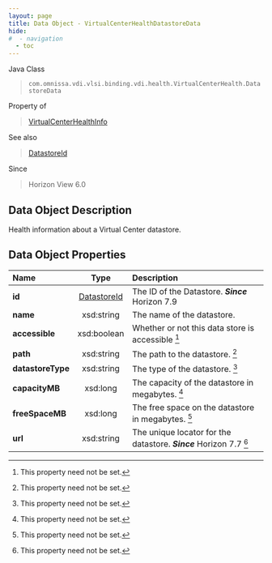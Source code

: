 ```yaml
---
layout: page
title: Data Object - VirtualCenterHealthDatastoreData
hide:
#  - navigation
  - toc
---
```






Java Class
> `com.omnissa.vdi.vlsi.binding.vdi.health.VirtualCenterHealth.DatastoreData`

Property of
> [VirtualCenterHealthInfo](vdi.health.VirtualCenterHealth.VirtualCenterHealthInfo.md#field_detail)

See also
> [DatastoreId](vdi.entity.DatastoreId.md)

Since
> Horizon View 6.0


## Data Object Description

Health information about a Virtual Center datastore.

## Data Object Properties

 Name | Type | Description
:---|:---:|:---
**id**| [DatastoreId](vdi.entity.DatastoreId.md)|  The ID of the Datastore.  **_Since_** Horizon 7.9
**name**|  xsd:string|  The name of the datastore.
**accessible**|  xsd:boolean|  Whether or not this data store is accessible [^1]
**path**|  xsd:string|  The path to the datastore. [^1]
**datastoreType**|  xsd:string|  The type of the datastore. [^1]
**capacityMB**|  xsd:long|  The capacity of the datastore in megabytes. [^1]
**freeSpaceMB**|  xsd:long|  The free space on the datastore in megabytes. [^1]
**url**|  xsd:string|  The unique locator for the datastore.  **_Since_** Horizon 7.7 [^1]


 


[^1]: This property need not be set.